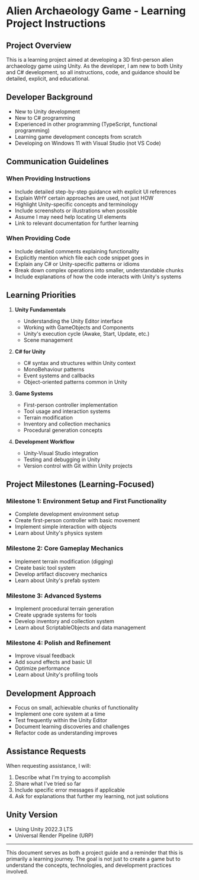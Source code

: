# Alien Archaeology Game - Learning Project Instructions

## Project Overview
This is a learning project aimed at developing a 3D first-person alien archaeology game using Unity. As the developer, I am new to both Unity and C# development, so all instructions, code, and guidance should be detailed, explicit, and educational.

## Developer Background
- New to Unity development
- New to C# programming
- Experienced in other programming (TypeScript, functional programming)
- Learning game development concepts from scratch
- Developing on Windows 11 with Visual Studio (not VS Code)

## Communication Guidelines

### When Providing Instructions
- Include detailed step-by-step guidance with explicit UI references
- Explain WHY certain approaches are used, not just HOW
- Highlight Unity-specific concepts and terminology
- Include screenshots or illustrations when possible
- Assume I may need help locating UI elements
- Link to relevant documentation for further learning

### When Providing Code
- Include detailed comments explaining functionality
- Explicitly mention which file each code snippet goes in
- Explain any C# or Unity-specific patterns or idioms
- Break down complex operations into smaller, understandable chunks
- Include explanations of how the code interacts with Unity's systems

## Learning Priorities
1. **Unity Fundamentals**
   - Understanding the Unity Editor interface
   - Working with GameObjects and Components
   - Unity's execution cycle (Awake, Start, Update, etc.)
   - Scene management

2. **C# for Unity**
   - C# syntax and structures within Unity context
   - MonoBehaviour patterns
   - Event systems and callbacks
   - Object-oriented patterns common in Unity

3. **Game Systems**
   - First-person controller implementation
   - Tool usage and interaction systems
   - Terrain modification
   - Inventory and collection mechanics
   - Procedural generation concepts

4. **Development Workflow**
   - Unity-Visual Studio integration
   - Testing and debugging in Unity
   - Version control with Git within Unity projects

## Project Milestones (Learning-Focused)

### Milestone 1: Environment Setup and First Functionality
- Complete development environment setup
- Create first-person controller with basic movement
- Implement simple interaction with objects
- Learn about Unity's physics system

### Milestone 2: Core Gameplay Mechanics
- Implement terrain modification (digging)
- Create basic tool system
- Develop artifact discovery mechanics
- Learn about Unity's prefab system

### Milestone 3: Advanced Systems
- Implement procedural terrain generation
- Create upgrade systems for tools
- Develop inventory and collection system
- Learn about ScriptableObjects and data management

### Milestone 4: Polish and Refinement
- Improve visual feedback
- Add sound effects and basic UI
- Optimize performance
- Learn about Unity's profiling tools

## Development Approach
- Focus on small, achievable chunks of functionality
- Implement one core system at a time
- Test frequently within the Unity Editor
- Document learning discoveries and challenges
- Refactor code as understanding improves

## Assistance Requests
When requesting assistance, I will:
1. Describe what I'm trying to accomplish
2. Share what I've tried so far
3. Include specific error messages if applicable
4. Ask for explanations that further my learning, not just solutions

## Unity Version
- Using Unity 2022.3 LTS
- Universal Render Pipeline (URP)

---

This document serves as both a project guide and a reminder that this is primarily a learning journey. The goal is not just to create a game but to understand the concepts, technologies, and development practices involved.
